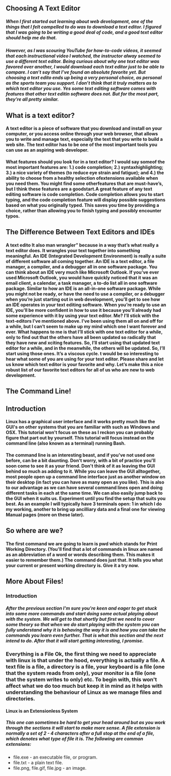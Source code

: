 ## Choosing A Text Editor
##### When I first started out learning about web development, one of the things that I felt compelled to do was to download a text editor. I figured that I was going to be writing a good deal of code, and a good text editor should help me do that.
##### However, as I was scouring YouTube for how-to-code videos, it seemed that each instructional video I watched, the instructor alway seemed to use a different text editor. Being curious about why one text editor was favored over another, I would download each text editor just to be able to compare. I can’t say that I’ve found an absolute favorite yet. But choosing a text edito ends up being a very personal choice, as personal as the sports team you support. I don’t think that it truly matters as to which text editor you use. Yes some text editing software comes with features that other text editin software does not. But for the most part, they’re all pretty similar.
## What is a text editor?
#### A text editor is a piece of software that you download and install on your computer, or you access online through your web browser, that allows you to write and manage text, especially the text that you write to build a web site. The text editor has to be one of the most important tools you can use as an aspiring web developer.
#### What features should you look for in a text editor? I would say someof the most important features are: 1.) code completion; 2.) syntaxhighlighting; 3.) a nice variety of themes (to reduce eye strain and fatigue); and 4.) the ability to choose from a healthy selection ofextensions available when you need them. You might find some otherfeatures that are must-have’s, but I think these features are a goodstart.A great feature of any text editing software is code completion. Code completion allows you to start typing, and the code completion feature will display possible suggestions based on what you originally typed. This saves you time by providing a choice, rather than allowing you to finish typing and possibly encounter typos.
## The Difference Between Text Editors and IDEs
#### A text edito It also man wrangler” because in a way that’s what really a text editor does. It wrangles your text together into something meaningful. An IDE (Integrated Development Environment) is really a suite of different software all coming together. An IDE is a text editor, a file manager, a compiler, and a debugger all in one software package. You can think about an IDE very much like Microsoft Outlook. If you’ve ever used Microsoft Outlook, you would have quickly noticed that it was an email client, a calendar, a task manager, a to-do list all in one software package. Similar to how an IDE is an all-in-one software package. While you might not be ready, or have the need to use a compiler, or a debugger when you’re just starting out in web development, you’ll get to see how an IDE operates in your text editing software. When you’re ready to use an IDE, you’ll be more confident in how to use it because you’ll already had some experience with it by using your text editor. Me? I’ll stick with the text-editors I’ve mentioned above. I’ve been using them all on and off for a while, but I can’t seem to make up my mind which one I want forever and ever. What happens to me is that I’ll stick with one text editor for a while, only to find out that the others have all been updated so radically that they have new and xciting features. So, I’ll start using that updated text editor for a while, and in the meanwhile, the others will be updated. So, I’ll start using those ones. It’s a viscous cycle. t would be so interesting to hear what some of you are using for your text editor. Please share and let us know which text editor is your favorite and why. Let’s make this a nice robust list of our favorite text editors for all of us who are new to web development.
## The Command Line!
## Introduction
#### Linux has a graphical user interface and it works pretty much like the GUI's on other systems that you are familiar with such as Windows and OSX. This tutorial won't focus on these as I reckon you can probably figure that part out by yourself. This tutorial will focus instead on the command line (also known as a terminal) running Bash.

#### The command line is an interesting beast, and if you've not used one before, can be a bit daunting. Don't worry, with a bit of practice you'll soon come to see it as your friend. Don't think of it as leaving the GUI behind so much as adding to it. While you can leave the GUI alltogether, most people open up a command line interface just as another window on their desktop (in fact you can have as many open as you like). This is also to our advantage as we can have several command lines open and doing different tasks in each at the same time. We can also easily jump back to the GUI when it suits us. Experiment until you find the setup that suits you best. As an example I will typically have 3 terminals open: 1 in which I do my working, another to bring up ancilliary data and a final one for viewing Manual pages (more on these later).
## So where are we?
#### The first command we are going to learn is pwd which stands for Print Working Directory. (You'll find that a lot of commands in linux are named as an abbreviation of a word or words describing them. This makes it easier to remember them.) The command does just that. It tells you what your current or present working directory is. Give it a try now.
## More About Files!
### Introduction
##### After the previous section I'm sure you're keen and eager to get stuck into some more commands and start doing some actual playing about with the system. We will get to that shortly but first we need to cover some theory so that when we do start playing with the system you can fully understand why it is behaving the way it is and how you can take the commands you learn even further. That is what this section and the next intend to do. After that it will start getting interesting, I promise.
### Everything is a File Ok, the first thing we need to appreciate with linux is that under the hood, everything is actually a file. A text file is a file, a directory is a file, your keyboard is a file (one that the system reads from only), your monitor is a file (one that the system writes to only) etc. To begin with, this won't affect what we do too much but keep it in mind as it helps with understanding the behaviour of Linux as we manage files and directories.

#### Linux is an Extensionless System
##### This one can sometimes be hard to get your head around but as you work through the sections it will start to make more sense. A file extension is normally a set of 2 - 4 characters after a full stop at the end of a file, which denotes what type of file it is. The following are common extensions:

- file.exe - an executable file, or program.
- file.txt - a plain text file.
- file.png, file.gif, file.jpg - an image.